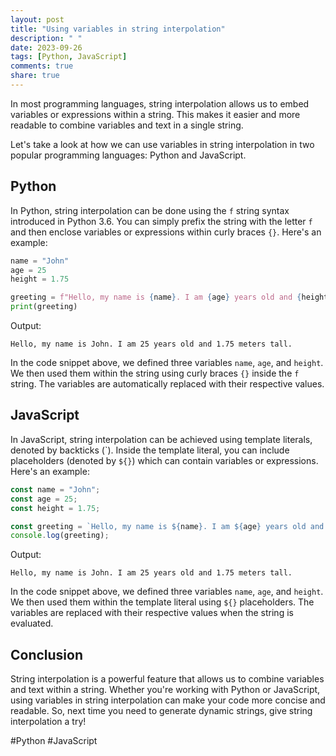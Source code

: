 ```yaml
---
layout: post
title: "Using variables in string interpolation"
description: " "
date: 2023-09-26
tags: [Python, JavaScript]
comments: true
share: true
---
```


In most programming languages, string interpolation allows us to embed variables or expressions within a string. This makes it easier and more readable to combine variables and text in a single string. 

Let's take a look at how we can use variables in string interpolation in two popular programming languages: Python and JavaScript.

## Python

In Python, string interpolation can be done using the `f` string syntax introduced in Python 3.6. You can simply prefix the string with the letter `f` and then enclose variables or expressions within curly braces `{}`. Here's an example:

```python
name = "John"
age = 25
height = 1.75

greeting = f"Hello, my name is {name}. I am {age} years old and {height} meters tall."
print(greeting)
```

Output:
```
Hello, my name is John. I am 25 years old and 1.75 meters tall.
```

In the code snippet above, we defined three variables `name`, `age`, and `height`. We then used them within the string using curly braces `{}` inside the `f` string. The variables are automatically replaced with their respective values.

## JavaScript

In JavaScript, string interpolation can be achieved using template literals, denoted by backticks (\`). Inside the template literal, you can include placeholders (denoted by `${}`) which can contain variables or expressions. Here's an example:

```javascript
const name = "John";
const age = 25;
const height = 1.75;

const greeting = `Hello, my name is ${name}. I am ${age} years old and ${height} meters tall.`;
console.log(greeting);
```

Output:
```
Hello, my name is John. I am 25 years old and 1.75 meters tall.
```

In the code snippet above, we defined three variables `name`, `age`, and `height`. We then used them within the template literal using `${}` placeholders. The variables are replaced with their respective values when the string is evaluated.

## Conclusion

String interpolation is a powerful feature that allows us to combine variables and text within a string. Whether you're working with Python or JavaScript, using variables in string interpolation can make your code more concise and readable. So, next time you need to generate dynamic strings, give string interpolation a try!

#Python #JavaScript